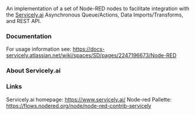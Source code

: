 An implementation of a set of Node-RED nodes to facilitate integration with the [Servicely.ai](https://www.servicely.ai/) Asynchronous
Queue/Actions, Data Imports/Transforms, and REST API.

### Documentation
For usage information see: https://docs-servicely.atlassian.net/wiki/spaces/SD/pages/2247196673/Node-RED

### About Servicely.ai


### Links
Servicely.ai homepage: https://www.servicely.ai/
Node-red Pallette: https://flows.nodered.org/node/node-red-contrib-servicely




